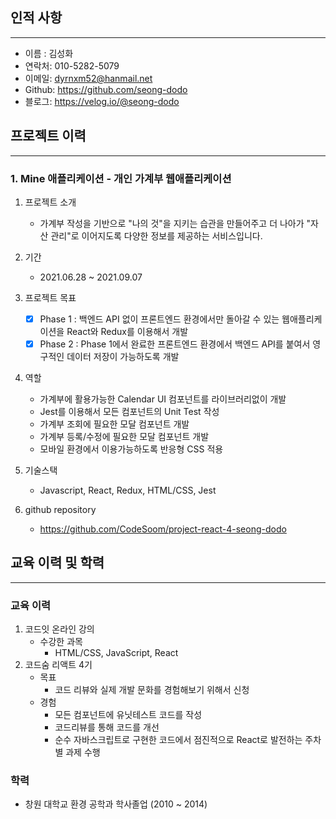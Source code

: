 
## 인적 사항
---

- 이름 : 김성화
- 연락처: 010-5282-5079
- 이메일: dyrnxm52@hanmail.net
- Github: https://github.com/seong-dodo
- 블로그: https://velog.io/@seong-dodo



## 프로젝트 이력
----

### 1. Mine 애플리케이션 - 개인 가계부 웹애플리케이션

 1. 프로젝트 소개
 	- 가계부 작성을 기반으로 "나의 것"을 지키는 습관을 만들어주고 더 나아가 "자산 관리"로 이어지도록 다양한 정보를 제공하는 서비스입니다.
 2. 기간
 	- 2021.06.28 ~ 2021.09.07
 3. 프로젝트 목표
 	- [x]  Phase 1 : 백엔드 API 없이 프론트엔드 환경에서만 돌아갈 수 있는 웹애플리케이션을 React와 Redux를 이용해서 개발
    - [x]  Phase 2 : Phase 1에서 완료한 프론트엔드 환경에서 백엔드 API를 붙여서 영구적인 데이터 저장이 가능하도록 개발
   
 4. 역할
 	- 가계부에 활용가능한 Calendar UI 컴포넌트를 라이브러리없이 개발
    - Jest를 이용해서 모든 컴포넌트의 Unit Test 작성
    - 가계부 조회에 필요한 모달 컴포넌트 개발
    - 가계부 등록/수정에 필요한 모달 컴포넌트 개발
    - 모바일 환경에서 이용가능하도록 반응형 CSS 적용
  
 5. 기술스택
 	- Javascript, React, Redux, HTML/CSS, Jest
 6. github repository
 	- https://github.com/CodeSoom/project-react-4-seong-dodo



## 교육 이력 및 학력
---

### 교육 이력

1. 코드잇 온라인 강의
	- 수강한 과목
    	- HTML/CSS, JavaScript, React
2. 코드숨 리액트 4기 
	- 목표
      - 코드 리뷰와 실제 개발 문화를 경험해보기 위해서 신청 
    - 경험  
      - 모든 컴포넌트에 유닛테스트 코드를 작성 
      - 코드리뷰를 통해 코드를 개선
      - 순수 자바스크립트로 구현한 코드에서 점진적으로 React로 발전하는 주차별 과제 수행
      
      
### 학력 

- 창원 대학교 환경 공학과 학사졸업 (2010 ~ 2014)

      
